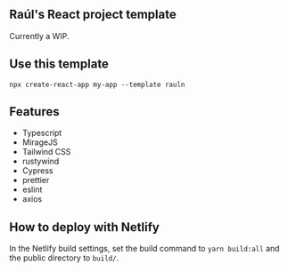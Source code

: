 ## Raúl's React project template

Currently a WIP.

## Use this template

```
npx create-react-app my-app --template rauln
```

## Features

- Typescript
- MirageJS
- Tailwind CSS
- rustywind
- Cypress
- prettier
- eslint
- axios

## How to deploy with Netlify

In the Netlify build settings, set the build command to `yarn build:all` and the public directory to `build/`.
